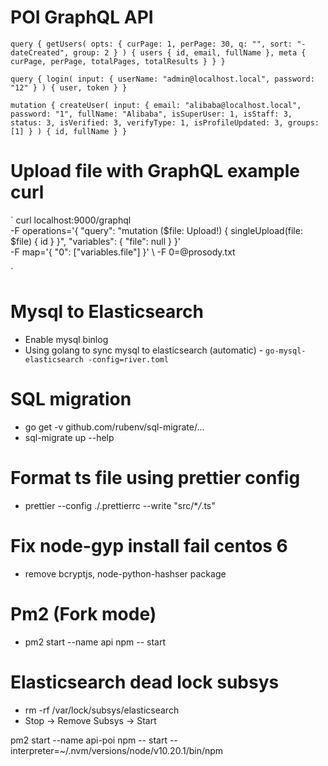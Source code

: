 # POI GraphQL API

`query { getUsers( opts: { curPage: 1, perPage: 30, q: "", sort: "-dateCreated", group: 2 } ) { users { id, email, fullName }, meta { curPage, perPage, totalPages, totalResults } } }`

`query { login( input: { userName: "admin@localhost.local", password: "12" } ) { user, token } }`

`mutation { createUser( input: { email: "alibaba@localhost.local", password: "1", fullName: "Alibaba", isSuperUser: 1, isStaff: 3, status: 3, isVerified: 3, verifyType: 1, isProfileUpdated: 3, groups: [1] } ) { id, fullName } }`

# Upload file with GraphQL example curl

`
curl localhost:9000/graphql \
 -F operations='{ "query": "mutation ($file: Upload!) { singleUpload(file: $file) { id } }", "variables": { "file": null } }' \
 -F map='{ "0": ["variables.file"] }' \ -F 0=@prosody.txt

`

# Mysql to Elasticsearch

- Enable mysql binlog
- Using golang to sync mysql to elasticsearch (automatic) - `go-mysql-elasticsearch -config=river.toml`

# SQL migration

- go get -v github.com/rubenv/sql-migrate/...
- sql-migrate up --help

# Format ts file using prettier config

- prettier --config ./.prettierrc --write "src/\*_/_.ts"

# Fix node-gyp install fail centos 6

- remove bcryptjs, node-python-hashser package

# Pm2 (Fork mode)

- pm2 start --name api npm -- start

# Elasticsearch dead lock subsys

- rm -rf /var/lock/subsys/elasticsearch
- Stop -> Remove Subsys -> Start

pm2 start --name api-poi npm -- start --interpreter=~/.nvm/versions/node/v10.20.1/bin/npm
